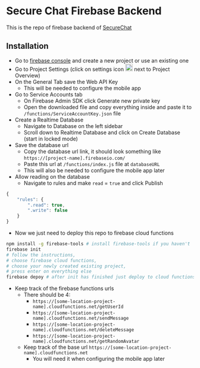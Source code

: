 # Secure Chat Firebase Backend

This is the repo of firebase backend of [SecureChat](https://github.com/rajtatata/securechat)

## Installation

- Go to [firebase console]("https://console.firebase.google.com") and create a new project or use an existing one
- Go to Project Settings (click on settings icon <img src="https://ionicons.com/ionicons/svg/md-settings.svg" width=20 height=20></img> next to Project Overview)
- On the General Tab save the Web API Key
    - This will be needed to configure the mobile app
- Go to Service Accounts tab
    - On Firebase Admin SDK click Generate new private key
    - Open the downloaded file and copy everything inside and paste it to `/functions/ServiceAccountKey.json` file 
- Create a Realtime Database
    - Navigate to Database on the left sidebar
    - Scroll down to Realtime Database and click on Create Database (start in locked mode)
- Save the database url
    - Copy the database url link, it should look something like `https://[project-name].firebaseio.com/`
    - Paste this url at `/functions/index.js` file at `databaseURL`
    - This will also be needed to configure the mobile app later
- Allow reading on the database
    - Navigate to rules and make `read` = `true` and click Publish
```js 
{
    "rules": {
        ".read": true,
        ".write": false
    }
}
```
- Now we just need to deploy this repo to firebase cloud functions
```bash
npm install -g firebase-tools # install firebase-tools if you haven't
firebase init 
# follow the instructions, 
# choose firebase cloud functions, 
# choose your newly created existing project, 
# press enter on everything else
firebase depoy # after init has finished just deploy to cloud functions in the end
```
- Keep track of the firebase functions urls
    - There should be 4:
        - `https://[some-location-project-name].cloudfunctions.net/getUserId`
        - `https://[some-location-project-name].cloudfunctions.net/sendMessage`
        - `https://[some-location-project-name].cloudfunctions.net/deleteMessage`
        - `https://[some-location-project-name].cloudfunctions.net/getRandomAvatar`
    - Keep track of the base url `https://[some-location-project-name].cloudfunctions.net`
        - You will need it when configuring the mobile app later